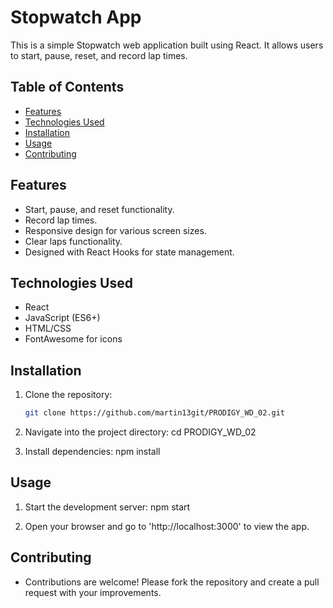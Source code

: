 # Stopwatch App

This is a simple Stopwatch web application built using React. It allows users to start, pause, reset, and record lap times.

## Table of Contents

- [Features](#features)
- [Technologies Used](#technologies-used)
- [Installation](#installation)
- [Usage](#usage)
- [Contributing](#contributing)


## Features

- Start, pause, and reset functionality.
- Record lap times.
- Responsive design for various screen sizes.
- Clear laps functionality.
- Designed with React Hooks for state management.


## Technologies Used

- React
- JavaScript (ES6+)
- HTML/CSS
- FontAwesome for icons


## Installation

1. Clone the repository:
    ```bash
    git clone https://github.com/martin13git/PRODIGY_WD_02.git

2. Navigate into the project directory:
    cd PRODIGY_WD_02

3. Install dependencies:
    npm install


## Usage

1. Start the development server:
    npm start

2. Open your browser and go to 'http://localhost:3000' to view the app.


## Contributing
- Contributions are welcome! Please fork the repository and create a pull request with your improvements.
